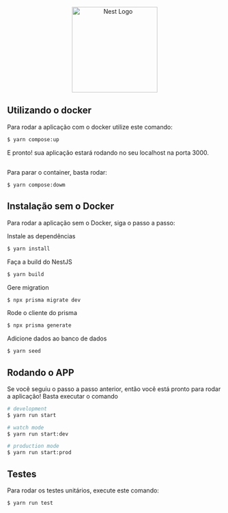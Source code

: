 <p align="center">
  <a href="http://nestjs.com/" target="blank"><img src="https://nestjs.com/img/logo-small.svg" width="200" alt="Nest Logo" /></a>
</p>

[circleci-image]: https://img.shields.io/circleci/build/github/nestjs/nest/master?token=abc123def456
[circleci-url]: https://circleci.com/gh/nestjs/nest

## Utilizando o docker

Para rodar a aplicação com o docker utilize este comando:
```bash
$ yarn compose:up
```
E pronto! sua aplicação estará rodando no seu localhost na porta 3000.

##

Para parar o container, basta rodar:
```bash
$ yarn compose:dowm
```

## Instalação sem o Docker
Para rodar a aplicação sem o Docker, siga o passo a passo:

Instale as dependências
```bash
$ yarn install
```
Faça a build do NestJS
```bash
$ yarn build
```
Gere migration
```bash
$ npx prisma migrate dev
```
Rode o cliente do prisma
```bash
$ npx prisma generate
```
Adicione dados ao banco de dados
```bash
$ yarn seed 
```


## Rodando o APP
Se você seguiu o passo a passo anterior, então você está pronto para rodar a aplicação! Basta executar o comando

```bash
# development
$ yarn run start

# watch mode
$ yarn run start:dev

# production mode
$ yarn run start:prod
```

## Testes
Para rodar os testes unitários, execute este comando:

```bash
$ yarn run test

